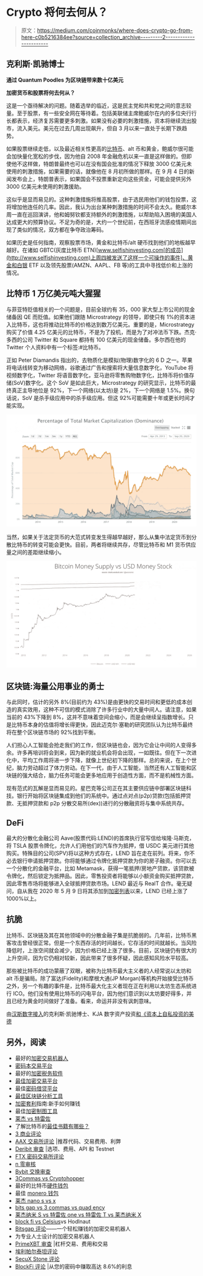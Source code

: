 # Crypto 将何去何从？

> 原文：<https://medium.com/coinmonks/where-does-crypto-go-from-here-c0b5216384ee?source=collection_archive---------2----------------------->

## 克利斯·凯驰博士

**通过 Quantum Poodles 为区块链带来数十亿美元**

**加密货币和股票将何去何从？**

这是一个亟待解决的问题。随着选举的临近，这是民主党和共和党之间的意志较量。至于股票，有一些安全网在等待着。包括美联储主席鲍威尔在内的多位央行行长都表示，经济复苏需要更多刺激。如果没有必要的刺激措施，资本将继续流出股市，流入美元。美元在过去几周出现飙升，但自 3 月以来一直处于长期下跌趋势。

如果股票继续走低，以及最近相关性更高的[比特币](https://blog.coincodecap.com/a-candid-explanation-of-bitcoin/)、alt 币和黄金，鲍威尔很可能会加快量化宽松的步伐，因为他自 2008 年金融危机以来一直是这样做的。但即使他不这样做，特朗普最终也可以在没有国会批准的情况下释放 3000 亿美元未使用的刺激措施，如果需要的话，就像他在 8 月初所做的那样。在 9 月 4 日的新闻发布会上，特朗普表示，如果国会不投票重新定向这些资金，可能会提供另外 3000 亿美元未使用的刺激援助。

这似乎是显而易见的。这种刺激措施将推高股票，由于选民用他们的钱包投票，这将增加他连任的几率。因此，我认为出台某种刺激措施的时间不会太久。鲍威尔本周一直在巡回演讲，他和姆努钦都支持额外的刺激措施，以帮助陷入困境的美国人达成更大的预算协议。不足为奇的是，大约一个世纪前，在西班牙流感疫情期间出现了类似的情况，双方都在争夺政治筹码。

如果历史是任何指南，观察股票市场，黄金和比特币/alt 硬币找到他们的地板越早越好。在诸如 GBTC(灰度比特币 ETN)[www.selfishinvesting.com[的成员](http://www.selfishinvesting.com)上周四被发送了这样一个可操作的事件]、黄金和白银 ETF 以及领先股票(AMZN、AAPL、FB 等)的工具中寻找低价和上涨的情况。

## **比特币 1 万亿美元吨大猩猩**

与菲亚特贬值相关的一个问题是，目前全球约有 35，000 家大型上市公司的现金储备因 QE 而贬值。如果他们跟随 Microstrategy 的领导，即使只有 1%的资本进入比特币，这也将推动比特币的价格达到数万亿美元。重要的是，Microstrategy 购买了价值 4.25 亿美元的比特币，不是为了投机，而是为了对冲法币下跌。杰克·多西的公司 Twitter 和 Square 都持有 100 亿美元的现金储备。多尔西在他的 Twitter 个人资料中有一个标签:#比特币。

正如 Peter Diamandis 指出的，去物质化是模拟(物理)数字化的 6 D 之一。苹果将电话线转变为移动网络，谷歌通过广告和搜索将大量信息数字化，YouTube 将视频数字化，Twitter 将语音数字化，亚马逊将零售购物数字化，比特币将价值存储(SoV)数字化。这个 SoV 是如此巨大，Microstrategy 的研究显示，比特币的最终真正主导地位是 92%，下一个网络(以太坊)是 2%，下一个网络是 1.5%。换句话说，SoV 是杀手级应用中的杀手级应用。但这 92%可能需要十年或更长时间才能实现。

![](img/efd4db4385bce33805d787e70fe65d2d.png)

当然，如果关于法定货币的大范式转变发生得越早越好，那么从集中法定货币到分散比特币的转变可能会更快。目前，两者将继续共存，尽管比特币和 M1 货币供应量之间的差距继续缩小。

![](img/149134e2f31ddddf68b5584155f06573.png)

## **区块链:海量公用事业的勇士**

与此同时，估计的另外 8%(目前约为 43%)是由更快的交易时间和更低的成本创造的真实效用，这种不可信的模式消除了许多行业中的大量中间人。请注意，如果当前的 43%下降到 8%，这并不意味着空间会缩小，而是会继续呈指数增长。只是比特币本身的估值将增长得更快，因此迈克尔·塞勒的研究团队认为比特币最终将在整个区块链市场的 92%找到平衡。

人们担心人工智能会抢走我们的工作，但区块链也会，因为它会让中间的人变得多余。许多再培训将会到来，因为新的就业机会将会出现，一如既往。但在下一次进化中，平均工作周将进一步下降，就像上世纪初下降的那样。总的来说，在上个世纪，脑力劳动超过了体力劳动。在下一代，由于人工智能，当然还有人工智能和区块链的强大结合，脑力任务可能会更多地应用于创造性方面，而不是机械性方面。

现有范式的瓦解是显而易见的。星巴克等公司正在其主要供应链中部署区块链科技。银行开始将区块链集成到他们的系统中。通过点对点(p2p)贷款(包括抵押贷款、无抵押贷款和 p2p 分散交易所(dex))进行的分散融资将与集中系统共存。

## **DeFi**

最大的分散化金融公司 Aave(股票代码:LEND)的首席执行官写信给埃隆·马斯克，将 TSLA 股票令牌化，允许人们用他们的汽车作为抵押，借 USDC 美元进行其他购买。特殊目的公司(SPV)将以这种方式存在，LEND 旨在走在前列。将来，你不必去银行申请抵押贷款。你将能够通过令牌化抵押贷款为你的房子融资。你可以去一个分散化的金融平台，比如 Metamask，获得一笔抵押/房地产贷款，该贷款被令牌化，然后锁定为抵押品。因此，零售投资者将能够以小额资金购买抵押贷款，因此零售市场将能够进入全球抵押贷款市场。LEND 最近与 RealT 合作。毫无疑问，自从我在 2020 年 5 月 9 日将其添加到[加密列表](https://www.virtueofselfishinvesting.com/reports/filtered/crypto-picks?p=1&categories=cr)以来，LEND 已经上涨了 1000%以上。

## **抗脆**

比特币、区块链及其在其他领域中的分散金融子集是抗脆弱的。几年前，比特币黑客攻击曾经很正常。但是一个东西存活的时间越长，它存活的时间就越长。当风险降低时，上涨空间就会减少，因为价格已经上涨了很多。目前，区块链仍有很大的上升空间，因为它仍相对较新，因此带来了很多怀疑，因此感知风险水平较高。

那些被比特币的成功蒙蔽了双眼，被称为比特币最大主义者的人经常说以太坊和 alt 币是骗局。除了富达(Fidelity)和摩根大通(JP Morgan)等机构开始接受比特币之外，另一个有趣的事件是，比特币最大化主义者现在正在利用以太坊生态系统进行 ICO。他们没有使用比特币的闪电平台，因为他们意识到以太坊要好得多，并且已经为黄金时间做好了准备。看来，命运并非没有讽刺意味。

由[汉斯数字接入](https://hansedigitalaccess.com/)的克利斯·凯驰博士、KJA 数字资产投资[和《资本上自私投资的美德](http://www.selfishinvesting.com/)

## 另外，阅读

*   最好的[加密交易机器人](/coinmonks/crypto-trading-bot-c2ffce8acb2a)
*   [密码本交易平台](/coinmonks/top-10-crypto-copy-trading-platforms-for-beginners-d0c37c7d698c)
*   最好的[加密税务软件](/coinmonks/best-crypto-tax-tool-for-my-money-72d4b430816b)
*   [最佳加密交易平台](/coinmonks/the-best-crypto-trading-platforms-in-2020-the-definitive-guide-updated-c72f8b874555)
*   最佳[密码借贷平台](/coinmonks/top-5-crypto-lending-platforms-in-2020-that-you-need-to-know-a1b675cec3fa)
*   [最佳区块链分析工具](https://bitquery.io/blog/best-blockchain-analysis-tools-and-software)
*   [加密套利](/coinmonks/crypto-arbitrage-guide-how-to-make-money-as-a-beginner-62bfe5c868f6)指南:新手如何赚钱
*   最佳[加密制图工具](/coinmonks/what-are-the-best-charting-platforms-for-cryptocurrency-trading-85aade584d80)
*   [莱杰 vs 特雷佐](/coinmonks/ledger-vs-trezor-best-hardware-wallet-to-secure-cryptocurrency-22c7a3fd391e)
*   了解比特币的[最佳书籍有哪些？](/coinmonks/what-are-the-best-books-to-learn-bitcoin-409aeb9aff4b)
*   [3 商业评论](/coinmonks/3commas-review-an-excellent-crypto-trading-bot-2020-1313a58bec92)
*   [AAX 交易所评论](/coinmonks/aax-exchange-review-2021-67c5ea09330c) |推荐代码、交易费用、利弊
*   [Deribit 审查](/coinmonks/deribit-review-options-fees-apis-and-testnet-2ca16c4bbdb2) |选项、费用、API 和 Testnet
*   [FTX 密码交易所评论](/coinmonks/ftx-crypto-exchange-review-53664ac1198f)
*   [n 零审核](/coinmonks/ngrave-zero-review-c465cf8307fc)
*   [Bybit 交换审查](/coinmonks/bybit-exchange-review-dbd570019b71)
*   [3Commas vs Cryptohopper](/coinmonks/cryptohopper-vs-3commas-vs-shrimpy-a2c16095b8fe)
*   最好的比特币[硬件钱包](/coinmonks/the-best-cryptocurrency-hardware-wallets-of-2020-e28b1c124069?source=friends_link&sk=324dd9ff8556ab578d71e7ad7658ad7c)
*   最佳 [monero 钱包](https://blog.coincodecap.com/best-monero-wallets)
*   [莱杰 nano s vs x](https://blog.coincodecap.com/ledger-nano-s-vs-x)
*   [bits gap vs 3 commas vs quad ency](https://blog.coincodecap.com/bitsgap-3commas-quadency)
*   [莱杰纳米 S vs 特雷佐 one vs 特雷佐 T vs 莱杰纳米 X](https://blog.coincodecap.com/ledger-nano-s-vs-trezor-one-ledger-nano-x-trezor-t)
*   [block fi vs Celsius](/coinmonks/blockfi-vs-celsius-vs-hodlnaut-8a1cc8c26630)vs Hodlnaut
*   [Bitsgap 评论](/coinmonks/bitsgap-review-a-crypto-trading-bot-that-makes-easy-money-a5d88a336df2)——一个轻松赚钱的加密交易机器人
*   为专业人士设计的加密交易机器人
*   [PrimeXBT 审查](/coinmonks/primexbt-review-88e0815be858) |杠杆交易、费用和交易
*   [埃利帕尔泰坦评论](/coinmonks/ellipal-titan-review-85e9071dd029)
*   [SecuX Stone 评论](https://blog.coincodecap.com/secux-stone-hardware-wallet-review)
*   [BlockFi 评论](/coinmonks/blockfi-review-53096053c097) |从您的密码中赚取高达 8.6%的利息